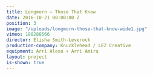 ```yaml
---
title: Longmorn — Those That Know
date: 2016-10-21 00:00:00 Z
position: 3
image: "/uploads/longmorn-those-that-know-wide1.jpg"
vimeo: 188288566
director: Elisha Smith-Leverock
production-company: Knucklehead / LEZ Creative
equipment: Arri Alexa + Arri Amira
layout: project
is-shown: true
---
```


